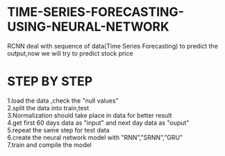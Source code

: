 # TIME-SERIES-FORECASTING-USING-NEURAL-NETWORK
RCNN deal with sequence of data(Time Series Forecasting) to predict the output,now we will try to predict stock price

# STEP BY STEP<br>
1.load the data ,check the "null values"<br>
2.split the data into train,test<br>
3.Normalization should take place in data for better result<br>
4.get first 60 days data as "input" and next day data as "ouput"<br>
5.repeat the same step for test data <br>
6.create the neural network model with "RNN","SRNN","GRU"<br>
7.train and compile the model<br>
